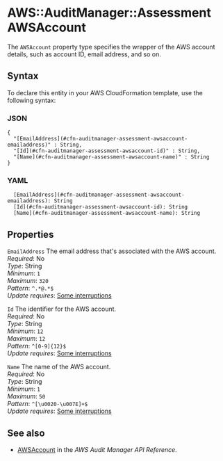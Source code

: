 # AWS::AuditManager::Assessment AWSAccount<a name="aws-properties-auditmanager-assessment-awsaccount"></a>

The `AWSAccount` property type specifies the wrapper of the AWS account details, such as account ID, email address, and so on\.

## Syntax<a name="aws-properties-auditmanager-assessment-awsaccount-syntax"></a>

To declare this entity in your AWS CloudFormation template, use the following syntax:

### JSON<a name="aws-properties-auditmanager-assessment-awsaccount-syntax.json"></a>

```
{
  "[EmailAddress](#cfn-auditmanager-assessment-awsaccount-emailaddress)" : String,
  "[Id](#cfn-auditmanager-assessment-awsaccount-id)" : String,
  "[Name](#cfn-auditmanager-assessment-awsaccount-name)" : String
}
```

### YAML<a name="aws-properties-auditmanager-assessment-awsaccount-syntax.yaml"></a>

```
  [EmailAddress](#cfn-auditmanager-assessment-awsaccount-emailaddress): String
  [Id](#cfn-auditmanager-assessment-awsaccount-id): String
  [Name](#cfn-auditmanager-assessment-awsaccount-name): String
```

## Properties<a name="aws-properties-auditmanager-assessment-awsaccount-properties"></a>

`EmailAddress`  <a name="cfn-auditmanager-assessment-awsaccount-emailaddress"></a>
 The email address that's associated with the AWS account\.   
*Required*: No  
*Type*: String  
*Minimum*: `1`  
*Maximum*: `320`  
*Pattern*: `^.*@.*$`  
*Update requires*: [Some interruptions](https://docs.aws.amazon.com/AWSCloudFormation/latest/UserGuide/using-cfn-updating-stacks-update-behaviors.html#update-some-interrupt)

`Id`  <a name="cfn-auditmanager-assessment-awsaccount-id"></a>
 The identifier for the AWS account\.   
*Required*: No  
*Type*: String  
*Minimum*: `12`  
*Maximum*: `12`  
*Pattern*: `^[0-9]{12}$`  
*Update requires*: [Some interruptions](https://docs.aws.amazon.com/AWSCloudFormation/latest/UserGuide/using-cfn-updating-stacks-update-behaviors.html#update-some-interrupt)

`Name`  <a name="cfn-auditmanager-assessment-awsaccount-name"></a>
 The name of the AWS account\.   
*Required*: No  
*Type*: String  
*Minimum*: `1`  
*Maximum*: `50`  
*Pattern*: `^[\u0020-\u007E]+$`  
*Update requires*: [Some interruptions](https://docs.aws.amazon.com/AWSCloudFormation/latest/UserGuide/using-cfn-updating-stacks-update-behaviors.html#update-some-interrupt)

## See also<a name="aws-properties-auditmanager-assessment-awsaccount--seealso"></a>
+ [AWSAccount](https://docs.aws.amazon.com/audit-manager/latest/APIReference/API_AWSAccount.html) in the *AWS Audit Manager API Reference*\.

